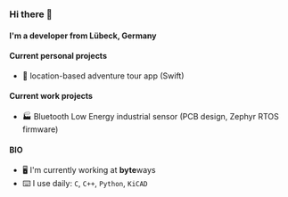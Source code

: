 ### Hi there 👋

#### I'm a developer from Lübeck, Germany

#### Current personal projects
- :climbing: location-based adventure tour app (Swift)

#### Current work projects
- :factory: Bluetooth Low Energy industrial sensor (PCB design, Zephyr RTOS firmware)

#### BIO
- :desktop_computer: I'm currently working at **byte**ways
- :keyboard: I use daily: `C`, `C++`, `Python`, `KiCAD`



<!--
**jetlagjesus/jetlagjesus** is a ✨ _special_ ✨ repository because its `README.md` (this file) appears on your GitHub profile.

Here are some ideas to get you started:

- 🔭 I’m currently working on ...
- 🌱 I’m currently learning ...
- 👯 I’m looking to collaborate on ...
- 🤔 I’m looking for help with ...
- 💬 Ask me about ...
- 📫 How to reach me: ...
- 😄 Pronouns: ...
- ⚡ Fun fact: ...
-->
